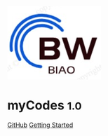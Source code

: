 ![logo](_media/BW.png)

# myCodes <small>1.0</small>


[GitHub](https://github.com/QuectelWB/myCodes/)
[Getting Started](OverView.md)
